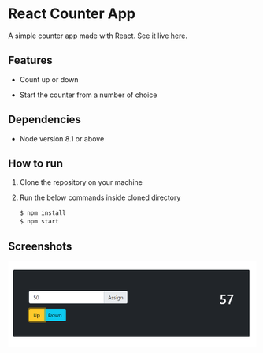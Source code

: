 # React Counter App

A simple counter app made with React. See it live [here](https://bg-react-counter-app.netlify.app/).

## Features

-   Count up or down

-   Start the counter from a number of choice

## Dependencies

-   Node version 8.1 or above

## How to run

1. Clone the repository on your machine

2. Run the below commands inside cloned directory

    ```bash
    $ npm install
    $ npm start
    ```

## Screenshots

<img src="screenshots/counter.png" alt="Counter" width="700"/>
